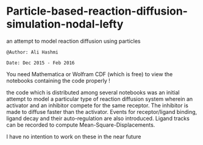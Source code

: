 # Particle-based-reaction-diffusion-simulation-nodal-lefty
an attempt to model reaction diffusion using particles

`@Author: Ali Hashmi`

`Date: Dec 2015 - Feb 2016`

You need Mathematica or Wolfram CDF (which is free) to view the notebooks containing the code properly !

the code which is distributed among several notebooks was an initial attempt to model a particular type of reaction diffusion system wherein an activator and an inhibitor compete for the same receptor. The inhibitor is made to diffuse faster than the activator. Events for receptor/ligand binding, ligand decay and their auto-regulation are also introduced. Ligand tracks can be recorded to compute Mean-Square-Displacements.

I have no intention to work on these in the near future 
